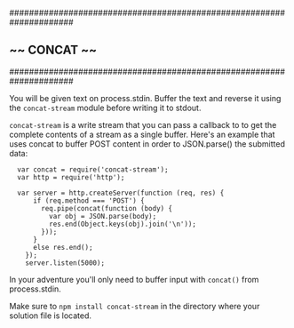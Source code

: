 #####################################################################
##                         ~~  CONCAT  ~~                          ##
#####################################################################

You will be given text on process.stdin. Buffer the text and reverse it using
the `concat-stream` module before writing it to stdout.

`concat-stream` is a write stream that you can pass a callback to to get the
complete contents of a stream as a single buffer. Here's an example that uses
concat to buffer POST content in order to JSON.parse() the submitted data:
```
  var concat = require('concat-stream');
  var http = require('http');

  var server = http.createServer(function (req, res) {
      if (req.method === 'POST') {
        req.pipe(concat(function (body) {
          var obj = JSON.parse(body);
          res.end(Object.keys(obj).join('\n'));
        }));
      }
      else res.end();
    });
    server.listen(5000);
```
In your adventure you'll only need to buffer input with `concat()` from
process.stdin.

Make sure to `npm install concat-stream` in the directory where your solution
file is located.
